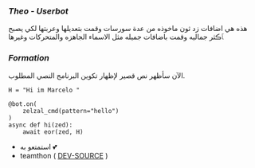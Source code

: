 ### _Theo - Userbot_

هذه هي اضافات زد ثون ماخوذه من عدة سورسات وقمت بتعديلها وعربتها لكي يصبح ﭑڪثر جماليه وقمت باضافات جميله مثل الاسماء الجاهزه والمتحركات وغيرها 

### _Formation_

الآن سأظهر نص قصير لإظهار تكوين البرنامج النصي المطلوب.
```python3
H = "Hi im Marcelo "

@bot.on(
    zelzal_cmd(pattern="hello")
)
async def hi(zed):
    await eor(zed, H)
```

- استمتعو به 💕
- teamthon ( [DEV-SOURCE](https://t.me/Source_Theo ) )
